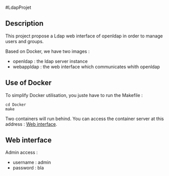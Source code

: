 #LdapProjet

## Description

This project propose a Ldap web interface of openldap in order to manage users and groups.

Based on Docker, we have two images :
- openldap : the ldap server instance
- webappldap : the web interface which communicates whith openldap


## Use of Docker

To simplify Docker utilisation, you juste have to run the Makefile :

```
cd Docker
make
```

Two containers will run behind. You can access the container server at this address : [Web interface](127.0.0.1:80).

## Web interface

Admin access :
- username : admin
- password : bla